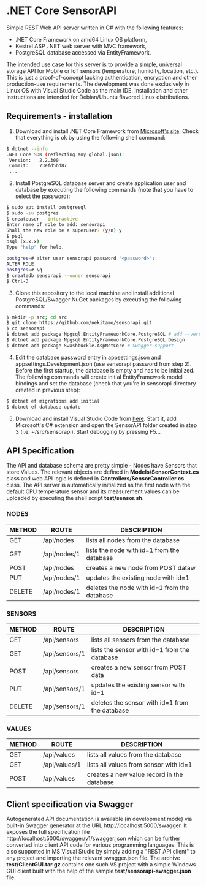 # .NET Core SensorAPI
Simple REST Web API server written in C# with the following features:
- .NET Core Framework on amd64 Linux OS platform,
- Kestrel ASP . NET web server with MVC framework,
- PostgreSQL database accessed via EntityFramework.

The intended use case for this server is to provide a simple, universal storage API for Mobile or IoT sensors (temperature, humidity, location, etc.). This is just a proof-of-concept lacking authentication, encryption and other production-use requirements.
The development was done exclusively in Linux OS with Visual Studio Code as the main IDE.
Installation and other instructions are intended for Debian/Ubuntu flavored Linux distributions.

## Requirements - installation

1. Download and install .NET Core Framework from [Microsoft's site](https://dotnet.microsoft.com/learn/dotnet/hello-world-tutorial/install). Check that everything is ok by using the following shell command:
```sh
$ dotnet --info
.NET Core SDK (reflecting any global.json):
 Version:   2.2.300
 Commit:    73efd5bd87
 ...
 ```

2. Install PostgreSQL database server and create application user and database by executing the following commands (note that you have to select the password):
```sh
$ sudo apt install postgresql
$ sudo -iu postgres
$ createuser --interactive
Enter name of role to add: sensorapi
Shall the new role be a superuser? (y/n) y
$ psql
psql (x.x.x)
Type "help" for help.

postgres=# alter user sensorapi password '<password>';
ALTER ROLE
postgres=# \q
$ createdb sensorapi --owner sensorapi
$ Ctrl-D
```

3. Clone this repository to the local machine and install additional PostgreSQL/Swagger NuGet packages by executing the following commands:
```sh
$ mkdir -p src; cd src
$ git clone https://github.com/nekitamo/sensorapi.git
$ cd sensorapi
$ dotnet add package Npgsql.EntityFrameworkCore.PostgreSQL # add --version to match .NET framework
$ dotnet add package Npgsql.EntityFrameworkCore.PostgreSQL.Design
$ dotnet add package Swashbuckle.AspNetCore # Swagger support
```

4. Edit the database password entry in appsettings.json and appsettings.Development.json (use sensorapi password from step 2). Before the first startup, the database is empty and has to be initialized. The following commands will create initial EntityFramework model bindings and set the database (check that you're in sensorapi directory created in previous step):
```sh
$ dotnet ef migrations add initial
$ dotnet ef database update
```

5. Download and install Visual Studio Code from [here](https://code.visualstudio.com/). Start it, add Microsoft's C# extension and open the SensorAPI folder created in step 3 (i.e. ~/src/sensorapi). Start debugging by pressing F5...

## API Specification

The API and database schema are pretty simple - Nodes have Sensors that store Values. The relevant objects are defined in **Models/SensorContext.cs** class and web API logic is defined in **Controllers/SensorController.cs** class. The API server is automatically initialized as the first node with the default CPU temperature sensor and its measurement values can be uploaded by executing the shell script **test/sensor.sh**.

### NODES
|METHOD|ROUTE|DESCRIPTION|
|------|-----|-----------|
|GET|/api/nodes|lists all nodes from the database|
|GET|/api/nodes/1|lists the node with id=1 from the database|
|POST|/api/nodes|creates a new node from POST dataw|
|PUT|/api/nodes/1|updates the existing node with id=1|
|DELETE|/api/nodes/1|deletes the node with id=1 from the database|

### SENSORS
|METHOD|ROUTE|DESCRIPTION|
|------|-----|-----------|
|GET|/api/sensors|lists all sensors from the database|
|GET|/api/sensors/1|lists the sensor with id=1 from the database|
|POST|/api/sensors|creates a new sensor from POST data|
|PUT|/api/sensors/1|updates the existing sensor with id=1|
|DELETE|/api/sensors/1|deletes the sensor with id=1 from the database|

### VALUES
|METHOD|ROUTE|DESCRIPTION|
|------|-----|-----------|
|GET|/api/values|lists all values from the database|
|GET|/api/values/1|lists all values from sensor with id=1|
|POST|/api/values|creates a new value record in the database|

## Client specification via Swagger

Autogenerated API documentation is available (in development mode) via built-in Swagger generator at the URL http://localhost:5000/swagger. It exposes the full specification file http://localhost:5000/swagger/v1/swagger.json which can be further converted into client API code for various programming languages. This is also supported in MS Visual Studio by simply adding a "REST API client" to any project and importing the relevant swagger.json file. The archive **test/ClientGUI.tar.gz** contains one such VS project with a simple Windows GUI client built with the help of the sample **test/sensorapi-swagger.json** file.
